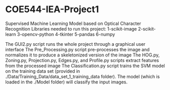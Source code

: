 # COE544-IEA-Project1
Supervised Machine Learning Model based on Optical Character Recognition
Libraries needed to run this project:
  1-scikit-image
  2-scikit-learn
  3-opencv-python
  4-tkinter
  5-pandas
  6-numpy
  
The GUI2.py script runs the whole project through a graphical user interface
The Pre_Processing.py script pre-processes the image and normalizes it to produce a skeletonized version of the image
The HOG.py, Zoning.py, Projection.py, Edges.py, and Profile.py scripts extract features from the processed image
The Classification.py script trains the SVM model on the training data set (provided in ./Data/Training_Data/data_set_1_training_data folder). The model (which is loaded in the ./Model folder)  will classify the input images.
